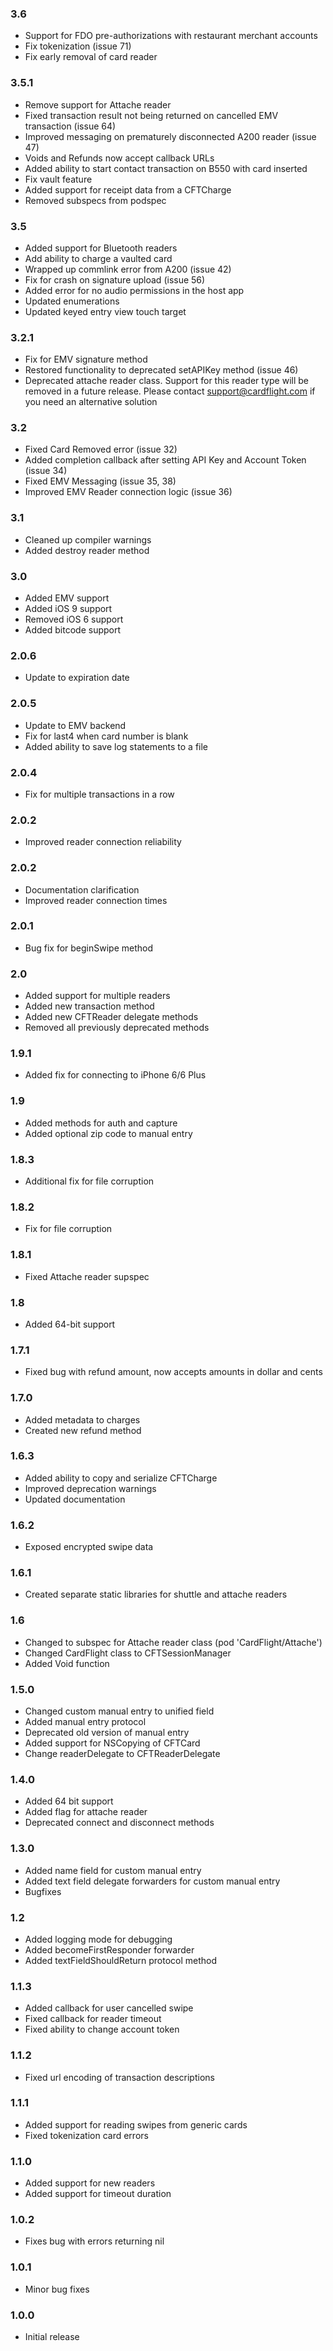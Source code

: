 ### 3.6
* Support for FDO pre-authorizations with restaurant merchant accounts
* Fix tokenization (issue 71)
* Fix early removal of card reader

### 3.5.1
* Remove support for Attache reader
* Fixed transaction result not being returned on cancelled EMV transaction  (issue 64)
* Improved messaging on prematurely disconnected A200 reader (issue 47)
* Voids and Refunds now accept callback URLs
* Added ability to start contact transaction on B550 with card inserted
* Fix vault feature
* Added support for receipt data from a CFTCharge
* Removed subspecs from podspec

### 3.5
* Added support for Bluetooth readers
* Add ability to charge a vaulted card
* Wrapped up commlink error from A200 (issue 42)
* Fix for crash on signature upload (issue 56)
* Added error for no audio permissions in the host app
* Updated enumerations
* Updated keyed entry view touch target

### 3.2.1
* Fix for EMV signature method
* Restored functionality to deprecated setAPIKey method (issue 46)
* Deprecated attache reader class. Support for this reader type will be removed in a future release. Please contact support@cardflight.com if you need an alternative solution

### 3.2
* Fixed Card Removed error (issue 32)
* Added completion callback after setting API Key and Account Token (issue 34)
* Fixed EMV Messaging (issue 35, 38)
* Improved EMV Reader connection logic (issue 36)

### 3.1
* Cleaned up compiler warnings
* Added destroy reader method

### 3.0
* Added EMV support
* Added iOS 9 support
* Removed iOS 6 support
* Added bitcode support

### 2.0.6
* Update to expiration date

### 2.0.5
* Update to EMV backend
* Fix for last4 when card number is blank
* Added ability to save log statements to a file

### 2.0.4
* Fix for multiple transactions in a row

### 2.0.2
* Improved reader connection reliability

### 2.0.2
* Documentation clarification
* Improved reader connection times

### 2.0.1
* Bug fix for beginSwipe method

### 2.0
* Added support for multiple readers
* Added new transaction method
* Added new CFTReader delegate methods
* Removed all previously deprecated methods

### 1.9.1
* Added fix for connecting to iPhone 6/6 Plus

### 1.9
* Added methods for auth and capture
* Added optional zip code to manual entry

### 1.8.3
* Additional fix for file corruption

### 1.8.2
* Fix for file corruption

### 1.8.1
* Fixed Attache reader supspec

### 1.8
* Added 64-bit support

### 1.7.1
* Fixed bug with refund amount, now accepts amounts in dollar and cents

### 1.7.0
* Added metadata to charges
* Created new refund method

### 1.6.3
* Added ability to copy and serialize CFTCharge
* Improved deprecation warnings
* Updated documentation

### 1.6.2
* Exposed encrypted swipe data

### 1.6.1
* Created separate static libraries for shuttle and attache readers

### 1.6
* Changed to subspec for Attache reader class (pod 'CardFlight/Attache')
* Changed CardFlight class to CFTSessionManager
* Added Void function

### 1.5.0
* Changed custom manual entry to unified field
* Added manual entry protocol
* Deprecated old version of manual entry
* Added support for NSCopying of CFTCard
* Change readerDelegate to CFTReaderDelegate

### 1.4.0
* Added 64 bit support
* Added flag for attache reader
* Deprecated connect and disconnect methods

### 1.3.0
* Added name field for custom manual entry
* Added text field delegate forwarders for custom manual entry
* Bugfixes

### 1.2

* Added logging mode for debugging
* Added becomeFirstResponder forwarder
* Added textFieldShouldReturn protocol method

### 1.1.3

* Added callback for user cancelled swipe
* Fixed callback for reader timeout
* Fixed ability to change account token

### 1.1.2

* Fixed url encoding of transaction descriptions

### 1.1.1

* Added support for reading swipes from generic cards
* Fixed tokenization card errors

### 1.1.0

* Added support for new readers
* Added support for timeout duration

### 1.0.2

* Fixes bug with errors returning nil

### 1.0.1

* Minor bug fixes

### 1.0.0

* Initial release
